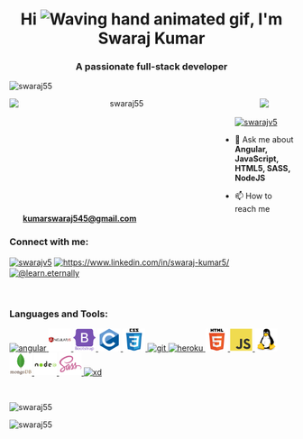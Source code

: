<h1 align="center">Hi <img src="https://raw.githubusercontent.com/nixin72/nixin72/master/wave.gif" 
         alt="Waving hand animated gif"
         height="45"
         width="45" />, I'm Swaraj Kumar</h1>
<h3 align="center">A passionate full-stack developer</h3>


<p align="left"> <img src="https://komarev.com/ghpvc/?username=swaraj55&label=Profile%20views&color=0e75b6&style=flat" alt="swaraj55" /> </p>

<p align= "center" href="https://github.com/swaraj55">
 <img align="left" height="200px" width="400px" src="https://github-readme-stats.vercel.app/api?username=swaraj55&theme=gruvbox&show_icons=true&count_private=true" alt="swaraj55"/>
 <a href="#" align="right"><img width="270" width="350" src="https://i.imgur.com/hbvUSSi.png"></a>
</p>

<p align="left">
<a href="https://twitter.com/swarajv5" target="blank"><img src="https://img.shields.io/twitter/follow/swarajv5?logo=twitter&style=for-the-badge" alt="swarajv5" /></a>
</p>

- 💬 Ask me about **Angular, JavaScript, HTML5, SASS, NodeJS**

- 📫 How to reach me **kumarswaraj545@gmail.com**

<h3 align="left">Connect with me:</h3>
<p align="left">
<a href="https://twitter.com/swarajv5" target="blank"><img align="center" src="https://raw.githubusercontent.com/rahuldkjain/github-profile-readme-generator/master/src/images/icons/Social/twitter.svg" alt="swarajv5" height="30" width="40" /></a>
<a href="https://linkedin.com/in/swaraj-kumar5/" target="blank"><img align="center" src="https://raw.githubusercontent.com/rahuldkjain/github-profile-readme-generator/master/src/images/icons/Social/linked-in-alt.svg" alt="https://www.linkedin.com/in/swaraj-kumar5/" height="30" width="40" /></a>
<a href="https://www.instagram.com/learn.eternally/" target="blank"><img align="center" src="https://raw.githubusercontent.com/rahuldkjain/github-profile-readme-generator/master/src/images/icons/Social/instagram.svg" alt="@learn.eternally" height="30" width="40" /></a>
</p>

<br>

<h3 align="left">Languages and Tools:</h3>
<p align="left"> <a href="https://angular.io" target="_blank"> <img src="https://angular.io/assets/images/logos/angular/angular.svg" alt="angular" width="40" height="40"/> </a> <a href="https://angular.io" target="_blank"> <img src="https://raw.githubusercontent.com/devicons/devicon/master/icons/angularjs/angularjs-original-wordmark.svg" alt="angularjs" width="40" height="40"/> </a> <a href="https://getbootstrap.com" target="_blank"> <img src="https://raw.githubusercontent.com/devicons/devicon/master/icons/bootstrap/bootstrap-plain-wordmark.svg" alt="bootstrap" width="40" height="40"/> </a> <a href="https://www.cprogramming.com/" target="_blank"> <img src="https://raw.githubusercontent.com/devicons/devicon/master/icons/c/c-original.svg" alt="c" width="40" height="40"/> </a> <a href="https://www.w3schools.com/css/" target="_blank"> <img src="https://raw.githubusercontent.com/devicons/devicon/master/icons/css3/css3-original-wordmark.svg" alt="css3" width="40" height="40"/> </a> <a href="https://git-scm.com/" target="_blank"> <img src="https://www.vectorlogo.zone/logos/git-scm/git-scm-icon.svg" alt="git" width="40" height="40"/> </a> <a href="https://heroku.com" target="_blank"> <img src="https://www.vectorlogo.zone/logos/heroku/heroku-icon.svg" alt="heroku" width="40" height="40"/> </a> <a href="https://www.w3.org/html/" target="_blank"> <img src="https://raw.githubusercontent.com/devicons/devicon/master/icons/html5/html5-original-wordmark.svg" alt="html5" width="40" height="40"/> </a> <a href="https://developer.mozilla.org/en-US/docs/Web/JavaScript" target="_blank"> <img src="https://raw.githubusercontent.com/devicons/devicon/master/icons/javascript/javascript-original.svg" alt="javascript" width="40" height="40"/> </a> <a href="https://www.linux.org/" target="_blank"> <img src="https://raw.githubusercontent.com/devicons/devicon/master/icons/linux/linux-original.svg" alt="linux" width="40" height="40"/> </a> <a href="https://www.mongodb.com/" target="_blank"> <img src="https://raw.githubusercontent.com/devicons/devicon/master/icons/mongodb/mongodb-original-wordmark.svg" alt="mongodb" width="40" height="40"/> </a> <a href="https://nodejs.org" target="_blank"> <img src="https://raw.githubusercontent.com/devicons/devicon/master/icons/nodejs/nodejs-original-wordmark.svg" alt="nodejs" width="40" height="40"/> </a> <a href="https://sass-lang.com" target="_blank"> <img src="https://raw.githubusercontent.com/devicons/devicon/master/icons/sass/sass-original.svg" alt="sass" width="40" height="40"/> </a> <a href="https://www.adobe.com/products/xd.html" target="_blank"> <img src="https://cdn.worldvectorlogo.com/logos/adobe-xd.svg" alt="xd" width="40" height="40"/> </a> </p>

<br>

<p><img height="200px" width="400px" src="https://github-readme-stats.vercel.app/api/top-langs?username=swaraj55&show_icons=true&locale=en&layout=compact&theme=gruvbox" alt="swaraj55" /></p>

<p><img height="200px" width="400px" src="https://github-readme-streak-stats.herokuapp.com?user=swaraj55&theme=tokyonight" alt="swaraj55" /></p>
